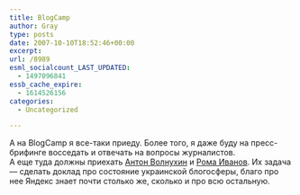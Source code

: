 ```yaml
---
title: BlogCamp
author: Gray
type: posts
date: 2007-10-10T18:52:46+00:00
excerpt:
url: /8989
esml_socialcount_LAST_UPDATED:
  - 1497096841
essb_cache_expire:
  - 1614526156
categories:
  - Uncategorized

---
```








А на BlogCamp я все-таки приеду. Более того, я даже буду на пресс-брифинге восседать и отвечать на вопросы журналистов.  
А еще туда должны приехать <a href="http://beta.ya.ru/AntonMe/" target="_blank">Антон Волнухин</a> и <a href="http://beta.ya.ru/kukutz/" target="_blank">Рома Иванов</a>. Их задача &#8212; сделать доклад про состояние украинской блогосферы, благо про нее Яндекс знает почти столько же, сколько и про всю остальную.